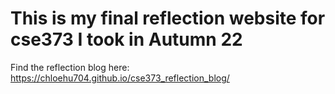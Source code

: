 # This is my final reflection website for cse373 I took in Autumn 22
Find the reflection blog here: https://chloehu704.github.io/cse373_reflection_blog/ 
